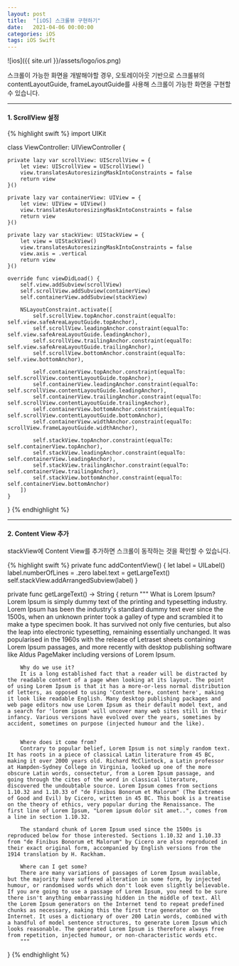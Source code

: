 ```yaml
---
layout: post
title:  "[iOS] 스크롤뷰 구현하기"
date:   2021-04-06 00:00:00
categories: iOS
tags: iOS Swift
---
```


![ios]({{ site.url }}/assets/logo/ios.png)

스크롤이 가능한 화면을 개발해야할 경우,
오토레이아웃 기반으로 스크롤뷰의 contentLayoutGuide, frameLayoutGuide를 사용해 
스크롤이 가능한 화면을 구현할 수 있습니다.

***

#### 1. ScrollView 설정

{% highlight swift %}
import UIKit

class ViewController: UIViewController {
    
    private lazy var scrollView: UIScrollView = {
        let view: UIScrollView = UIScrollView()
        view.translatesAutoresizingMaskIntoConstraints = false
        return view
    }()
    
    private lazy var containerView: UIView = {
        let view: UIView = UIView()
        view.translatesAutoresizingMaskIntoConstraints = false
        return view
    }()
    
    private lazy var stackView: UIStackView = {
        let view = UIStackView()
        view.translatesAutoresizingMaskIntoConstraints = false
        view.axis = .vertical
        return view
    }()
    
    override func viewDidLoad() {
        self.view.addSubview(scrollView)
        self.scrollView.addSubview(containerView)
        self.containerView.addSubview(stackView)
        
        NSLayoutConstraint.activate([
            self.scrollView.topAnchor.constraint(equalTo: self.view.safeAreaLayoutGuide.topAnchor),
            self.scrollView.leadingAnchor.constraint(equalTo: self.view.safeAreaLayoutGuide.leadingAnchor),
            self.scrollView.trailingAnchor.constraint(equalTo: self.view.safeAreaLayoutGuide.trailingAnchor),
            self.scrollView.bottomAnchor.constraint(equalTo: self.view.bottomAnchor),
            
            self.containerView.topAnchor.constraint(equalTo: self.scrollView.contentLayoutGuide.topAnchor),
            self.containerView.leadingAnchor.constraint(equalTo: self.scrollView.contentLayoutGuide.leadingAnchor),
            self.containerView.trailingAnchor.constraint(equalTo: self.scrollView.contentLayoutGuide.trailingAnchor),
            self.containerView.bottomAnchor.constraint(equalTo: self.scrollView.contentLayoutGuide.bottomAnchor),
            self.containerView.widthAnchor.constraint(equalTo: scrollView.frameLayoutGuide.widthAnchor),
            
            self.stackView.topAnchor.constraint(equalTo: self.containerView.topAnchor),
            self.stackView.leadingAnchor.constraint(equalTo: self.containerView.leadingAnchor),
            self.stackView.trailingAnchor.constraint(equalTo: self.containerView.trailingAnchor),
            self.stackView.bottomAnchor.constraint(equalTo: self.containerView.bottomAnchor)
        ])
    }
}
{% endhighlight %}

***

#### 2. Content View 추가

stackView에 Content View를 추가하면 스크롤이 동작하는 것을 확인할 수 있습니다.

{% highlight swift %}
private func addContentView() {
    let label = UILabel()
    label.numberOfLines = .zero
    label.text = getLargeText()
    self.stackView.addArrangedSubview(label)
}

private func getLargeText() -> String {
    return """
        What is Lorem Ipsum?
        Lorem Ipsum is simply dummy text of the printing and typesetting industry. Lorem Ipsum has been the industry's standard dummy text ever since the 1500s, when an unknown printer took a galley of type and scrambled it to make a type specimen book. It has survived not only five centuries, but also the leap into electronic typesetting, remaining essentially unchanged. It was popularised in the 1960s with the release of Letraset sheets containing Lorem Ipsum passages, and more recently with desktop publishing software like Aldus PageMaker including versions of Lorem Ipsum.

        Why do we use it?
        It is a long established fact that a reader will be distracted by the readable content of a page when looking at its layout. The point of using Lorem Ipsum is that it has a more-or-less normal distribution of letters, as opposed to using 'Content here, content here', making it look like readable English. Many desktop publishing packages and web page editors now use Lorem Ipsum as their default model text, and a search for 'lorem ipsum' will uncover many web sites still in their infancy. Various versions have evolved over the years, sometimes by accident, sometimes on purpose (injected humour and the like).


        Where does it come from?
        Contrary to popular belief, Lorem Ipsum is not simply random text. It has roots in a piece of classical Latin literature from 45 BC, making it over 2000 years old. Richard McClintock, a Latin professor at Hampden-Sydney College in Virginia, looked up one of the more obscure Latin words, consectetur, from a Lorem Ipsum passage, and going through the cites of the word in classical literature, discovered the undoubtable source. Lorem Ipsum comes from sections 1.10.32 and 1.10.33 of "de Finibus Bonorum et Malorum" (The Extremes of Good and Evil) by Cicero, written in 45 BC. This book is a treatise on the theory of ethics, very popular during the Renaissance. The first line of Lorem Ipsum, "Lorem ipsum dolor sit amet..", comes from a line in section 1.10.32.

        The standard chunk of Lorem Ipsum used since the 1500s is reproduced below for those interested. Sections 1.10.32 and 1.10.33 from "de Finibus Bonorum et Malorum" by Cicero are also reproduced in their exact original form, accompanied by English versions from the 1914 translation by H. Rackham.

        Where can I get some?
        There are many variations of passages of Lorem Ipsum available, but the majority have suffered alteration in some form, by injected humour, or randomised words which don't look even slightly believable. If you are going to use a passage of Lorem Ipsum, you need to be sure there isn't anything embarrassing hidden in the middle of text. All the Lorem Ipsum generators on the Internet tend to repeat predefined chunks as necessary, making this the first true generator on the Internet. It uses a dictionary of over 200 Latin words, combined with a handful of model sentence structures, to generate Lorem Ipsum which looks reasonable. The generated Lorem Ipsum is therefore always free from repetition, injected humour, or non-characteristic words etc.
        """
}
{% endhighlight %}
